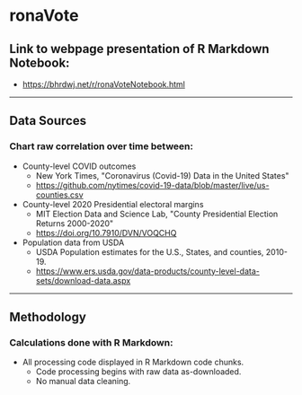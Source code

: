 # ronaVote

## Link to webpage presentation of R Markdown Notebook:
- https://bhrdwj.net/r/ronaVoteNotebook.html

---

## Data Sources

### Chart **raw correlation** over time between:
- County-level COVID outcomes
  - New York Times, "Coronavirus (Covid-19) Data in the United States"
  - https://github.com/nytimes/covid-19-data/blob/master/live/us-counties.csv
- County-level 2020 Presidential electoral margins
  - MIT Election Data and Science Lab, "County Presidential Election Returns 2000-2020"
  - https://doi.org/10.7910/DVN/VOQCHQ
- Population data from USDA
  - USDA Population estimates for the U.S., States, and counties, 2010-19. 
  - https://www.ers.usda.gov/data-products/county-level-data-sets/download-data.aspx

---

## Methodology

### Calculations done with R Markdown:
- All processing code displayed in R Markdown code chunks.
  - Code processing begins with raw data as-downloaded.
  - No manual data cleaning.
